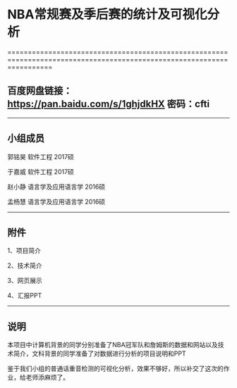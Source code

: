 
# NBA常规赛及季后赛的统计及可视化分析



=======================================================================================================================

                                                                              

## 百度网盘链接：https://pan.baidu.com/s/1ghjdkHX 密码：cfti

    

--------------------------------------------------------------------------

## 小组成员


郭铭昊 软件工程 2017硕

于嘉威 软件工程 2017硕

赵小静 语言学及应用语言学 2016硕

孟杨慧 语言学及应用语言学 2016硕


----------------------------------------------------------------------------------------------------------------------------

## 附件


1、项目简介

2、技术简介

3、网页展示

4、汇报PPT

----------------------------------------------------------------------------------------------------------------------------

## 说明

本项目中计算机背景的同学分别准备了NBA冠军队和詹姆斯的数据和网站以及技术简介，文科背景的同学准备了对数据进行分析的项目说明和PPT

鉴于我们小组的普通话重音检测的可视化分析，效果不够好，所以补交了这次的作业，给老师添麻烦了。


